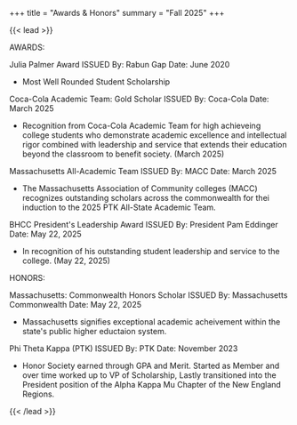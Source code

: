 +++
title = "Awards & Honors"
summary = "Fall 2025"
+++

{{< lead >}}

AWARDS:

Julia Palmer Award
ISSUED By: Rabun Gap
Date: June 2020
- Most Well Rounded Student Scholarship

Coca-Cola Academic Team: Gold Scholar
ISSUED By: Coca-Cola
Date: March 2025
- Recognition from Coca-Cola Academic Team for high achieveing college students who demonstrate academic excellence and intellectual rigor combined with leadership and service that extends their education beyond the classroom to benefit society. (March 2025)

Massachusetts All-Academic Team
ISSUED By: MACC
Date: March 2025
- The Massachusetts Association of Community colleges (MACC) recognizes outstanding scholars across the commonwealth for thei induction to the 2025 PTK All-State Academic Team. 

BHCC President's Leadership Award
ISSUED By: President Pam Eddinger
Date: May 22, 2025
- In recognition of his outstanding student leadership and service to the college. (May 22, 2025)

HONORS:

Massachusetts: Commonwealth Honors Scholar
ISSUED By: Massachusetts Commonwealth
Date: May 22, 2025
- Massachusetts signifies exceptional academic acheivement within the state's public higher eductaion system.

Phi Theta Kappa (PTK)
ISSUED By: PTK
Date: November 2023
- Honor Society earned through GPA and Merit. Started as Member and over time worked up to VP of Scholarship, Lastly transitioned into the President position of the Alpha Kappa Mu Chapter of the New England Regions.

{{< /lead >}}